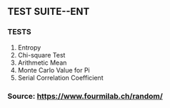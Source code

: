 ## TEST SUITE--ENT

### TESTS

1. Entropy
2. Chi-square Test
3. Arithmetic Mean
4. Monte Carlo Value for Pi
5. Serial Correlation Coefficient
  
### Source: https://www.fourmilab.ch/random/
